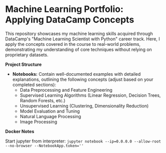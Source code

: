 

# **Machine Learning Portfolio: Applying DataCamp Concepts**

This repository showcases my machine learning skills acquired through DataCamp's "Machine Learning Scientist with Python" career track. Here, I apply the concepts covered in the course to real-world problems, demonstrating my understanding of core techniques without relying on proprietary datasets.

**Project Structure**

* **Notebooks:**  Contain well-documented examples with detailed explanations, outlining the following concepts (adjust based on your completed sections):
    * Data Preprocessing and Feature Engineering
    * Supervised Learning Algorithms (Linear Regression, Decision Trees, Random Forests, etc.)
    * Unsupervised Learning (Clustering, Dimensionality Reduction)
    * Model Evaluation and Tuning
    * Natural Language Processing 
    * Image Processing 

**Docker Notes**

Start jupyter from interpreter: 
`jupyter notebook --ip=0.0.0.0 --allow-root --no-browser --NotebookApp.token=''`
